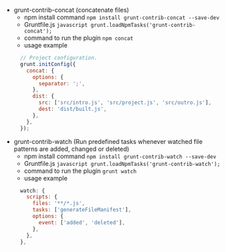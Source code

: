 * grunt-contrib-concat (concatenate files)
  - npm install command
  ``` npm install grunt-contrib-concat --save-dev ```
  - Gruntfile.js
  ```javascript grunt.loadNpmTasks('grunt-contrib-concat'); ```
  - command to run the plugin 
  ``` npm concat ```
  - usage example
  ```javascript 
    // Project configuration. 
    grunt.initConfig({
      concat: {
        options: {
          separator: ';',
        },
        dist: {
          src: ['src/intro.js', 'src/project.js', 'src/outro.js'],
          dest: 'dist/built.js',
        },
      },
    });
    ```
* grunt-contrib-watch (Run predefined tasks whenever watched file patterns are added, changed or deleted)
  - npm install command
  ``` npm install grunt-contrib-watch --save-dev ```
  - Gruntfile.js
  ```javascript grunt.loadNpmTasks('grunt-contrib-watch'); ```
  - command to run the plugin 
  ``` grunt watch ```
  - usage example
  ```javascript 
    watch: {
      scripts: {
        files: '**/*.js',
        tasks: ['generateFileManifest'],
        options: {
          event: ['added', 'deleted'],
        },
      },
    },
    ```

